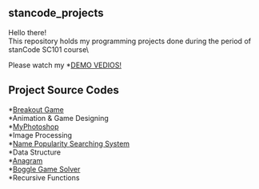 ## stancode_projects
Hello there!\
This repository holds my programming projects done during the period of stanCode SC101 course\

Please watch my *[DEMO VEDIOS!](https://www.youtube.com/watch?v=G06DEvlyips&list=PLljjNbU-a_jxwb-gNTb7I-GwQhTiL5qSr&index=3)

## Project Source Codes
*[Breakout Game](https://github.com/JochenMa/stancode_projects/blob/main/stancode_projects/breakout_game/breakout.py)\
 *Animation & Game Designing\
*[MyPhotoshop](https://github.com/JochenMa/stancode_projects/blob/main/stancode_projects/photoshop/stanCodoshop.py)\
  *Image Processing\
*[Name Popularity Searching System](https://github.com/JochenMa/stancode_projects/blob/main/stancode_projects/babyname/babygraphics.py)\
  *Data Structure\
*[Anagram](https://github.com/JochenMa/stancode_projects/blob/main/stancode_projects/anagram/anagram.py)\
*[Boggle Game Solver](https://github.com/JochenMa/stancode_projects/blob/main/stancode_projects/boggle/boggle.py)\
  *Recursive Functions
